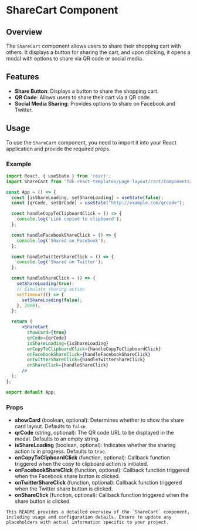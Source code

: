 # ShareCart Component

## Overview
The `ShareCart` component allows users to share their shopping cart with others. It displays a button for sharing the cart, and upon clicking, it opens a modal with options to share via QR code or social media.

## Features
- **Share Button**: Displays a button to share the shopping cart.
- **QR Code**: Allows users to share their cart via a QR code.
- **Social Media Sharing**: Provides options to share on Facebook and Twitter.

## Usage
To use the `ShareCart` component, you need to import it into your React application and provide the required props.

### Example
```jsx
import React, { useState } from 'react';
import ShareCart from 'fdk-react-templates/page-layout/cart/Components/share-cart/share-cart';

const App = () => {
  const [isShareLoading, setShareLoading] = useState(false);
  const [qrCode, setQrCode] = useState("http://example.com/qrcode");

  const handleCopyToClipboardClick = () => {
    console.log('Link copied to clipboard');
  };

  const handleFacebookShareClick = () => {
    console.log('Shared on Facebook');
  };

  const handleTwitterShareClick = () => {
    console.log('Shared on Twitter');
  };

  const handleShareClick = () => {
    setShareLoading(true);
    // Simulate sharing action
    setTimeout(() => {
      setShareLoading(false);
    }, 2000);
  };

  return (
      <ShareCart
        showCard={true}
        qrCode={qrCode}
        isShareLoading={isShareLoading}
        onCopyToClipboardClick={handleCopyToClipboardClick}
        onFacebookShareClick={handleFacebookShareClick}
        onTwitterShareClick={handleTwitterShareClick}
        onShareClick={handleShareClick}
      />
  );
};

export default App;

```

### Props
- **showCard** (boolean, optional): Determines whether to show the share card layout. Defaults to `false`.
- **qrCode** (string, optional): The QR code URL to be displayed in the modal. Defaults to an empty string.
- **isShareLoading** (boolean, optional): Indicates whether the sharing action is in progress. Defaults to `true`.
- **onCopyToClipboardClick** (function, optional): Callback function triggered when the copy to clipboard action is initiated.
- **onFacebookShareClick** (function, optional): Callback function triggered when the Facebook share button is clicked.
- **onTwitterShareClick** (function, optional): Callback function triggered when the Twitter share button is clicked.
- **onShareClick** (function, optional): Callback function triggered when the share button is clicked.

```
This README provides a detailed overview of the `ShareCart` component, including usage and configuration details. Ensure to update any placeholders with actual information specific to your project.

